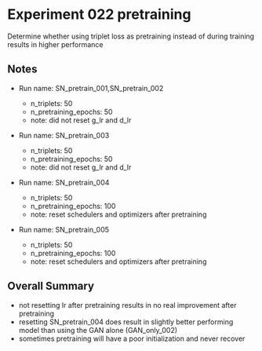 # Experiment 022 pretraining
Determine whether using triplet loss as pretraining instead of during training results in higher performance

## Notes
- Run name: SN_pretrain_001,SN_pretrain_002
	- n_triplets: 50
	- n_pretraining_epochs: 50
	- note: did not reset g_lr and d_lr

- Run name: SN_pretrain_003
	- n_triplets: 50
	- n_pretraining_epochs: 50
	- note: did not reset g_lr and d_lr

- Run name: SN_pretrain_004
	- n_triplets: 50
	- n_pretraining_epochs: 100
	- note: reset schedulers and optimizers after pretraining

- Run name: SN_pretrain_005
	- n_triplets: 50
	- n_pretraining_epochs: 100
	- note: reset schedulers and optimizers after pretraining

## Overall Summary
- not resetting lr after pretraining results in no real improvement after pretraining
- resetting SN_pretrain_004 does result in slightly better performing model than using the GAN alone (GAN_only_002)
- sometimes pretraining will have a poor initialization and never recover





	

